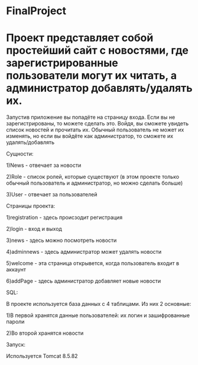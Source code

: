# FinalProject
# Проект представляет собой простейший сайт с новостями, где зарегистрированные пользователи могут их читать, а администратор добавлять/удалять их.

Запустив приложение вы попадёте на страницу входа. Если вы не зарегистрированы, то можете сделать это. Войдя, вы сможете увидеть список новостей и
прочитать их.
Обычный пользователь не может их изменять, но если вы войдёте как администратор, то сможете их удалять/добавлять

Сущности:

1)News - отвечает за новости

2)Role - список ролей, которые существуют (в этом проекте только обычный пользователь и администратор, но можно сделать больше)

3)User - отвечает за пользователей 

Страницы проекта:

1)registration - здесь происзодит регистрация

2)login - вход и выход

3)news - здесь можно посмотреть новости

4)adminnews - здесь администратор может удалять новости

5)welcome - эта страница открывется, когда пользователь входит в аккаунт

6)addPage - здесь администратор добавляет новые новости

SQL:

В проекте используется база данных с 4 таблицами. Из них 2 основные:

1)В первой хранятся данные пользователей: их логин и зашифрованные пароли

2)Во второй хранятся новости

Запуск:

Используется Tomcat 8.5.82
